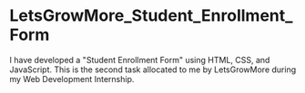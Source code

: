 # LetsGrowMore_Student_Enrollment_Form
I have developed a "Student Enrollment Form" using HTML, CSS, and JavaScript. This is the second task allocated to me by LetsGrowMore during my Web Development Internship.
